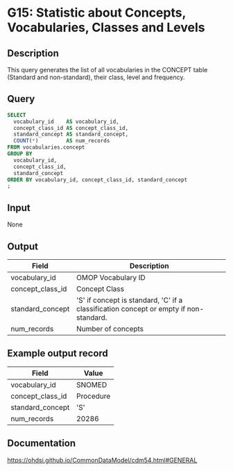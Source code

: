 <!---
Group:general
Name:G15 Statistic about Concepts, Vocabularies, Classes and Levels
Author: Alberto Labarga
CDM Version: 5.4
-->

# G15: Statistic about Concepts, Vocabularies, Classes and Levels

## Description
This query generates the list of all vocabularies in the CONCEPT table (Standard and non-standard), their class, level and frequency.

## Query
```sql
SELECT
  vocabulary_id    AS vocabulary_id,
  concept_class_id AS concept_class_id,
  standard_concept AS standard_concept,
  COUNT(*)         AS num_records
FROM vocabularies.concept
GROUP BY
  vocabulary_id,
  concept_class_id,
  standard_concept
ORDER BY vocabulary_id, concept_class_id, standard_concept
;
```

## Input

None

## Output

| Field |  Description |
| --- | --- |
|  vocabulary_id |  OMOP Vocabulary ID |
|  concept_class_id |  Concept Class |
|  standard_concept |  'S' if concept is standard, 'C' if a classification concept or empty if non-standard.|
|  num_records |  Number of concepts |

## Example output record

|  Field |  Value |
| --- | --- |
|  vocabulary_id |  SNOMED |
|  concept_class_id |  Procedure |
|  standard_concept |  'S' |
|  num_records |  20286 |

## Documentation
https://ohdsi.github.io/CommonDataModel/cdm54.html#GENERAL

